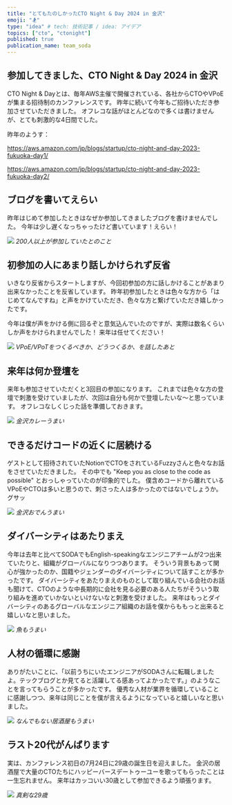 ```yaml
---
title: "とてもたのしかったCTO Night & Day 2024 in 金沢"
emoji: "🏂"
type: "idea" # tech: 技術記事 / idea: アイデア
topics: ["cto", "ctonight"]
published: true
publication_name: team_soda
---
```


## 参加してきました、CTO Night & Day 2024 in 金沢

CTO Night & Dayとは、毎年AWS主催で開催されている、各社からCTOやVPoEが集まる招待制のカンファレンスです。
昨年に続いて今年もご招待いただき参加させていただきました。
オフレコな話がほとんどなので多くは書けませんが、とても刺激的な4日間でした。

昨年のようす：

https://aws.amazon.com/jp/blogs/startup/cto-night-and-day-2023-fukuoka-day1/

https://aws.amazon.com/jp/blogs/startup/cto-night-and-day-2023-fukuoka-day2/

## ブログを書いてえらい

昨年はじめて参加したときはなぜか参加してきましたブログを書けませんでした。
今年は少し遅くなっちゃったけど書いています！えらい！

![](https://storage.googleapis.com/zenn-user-upload/4982c03bb967-20240801.jpg)
*200人以上が参加していたとのこと*

## 初参加の人にあまり話しかけられず反省

いきなり反省からスタートしますが、今回初参加の方に話しかけることがあまり出来なかったことを反省しています。
昨年初参加したときは色々な方から「はじめてなんですね」と声をかけていただき、色々な方と繋げていただき嬉しかったです。

今年は僕が声をかける側に回るぞと意気込んでいたのですが、実際は数名くらいしか声をかけられませんでした！
来年は任せてください！

![](https://storage.googleapis.com/zenn-user-upload/d4e82dbb05c5-20240801.png)
*VPoE/VPoTをつくるべきか、どうつくるか、を話したあと*

## 来年は何か登壇を

来年も参加させていただくと3回目の参加になります。
これまでは色々な方の登壇で刺激を受けていましたが、次回は自分も何かで登壇したいな〜と思っています。
オフレコなしくじった話を準備しておきます。

![](https://storage.googleapis.com/zenn-user-upload/89ab6543edaf-20240801.png)
*金沢カレーうまい*

## できるだけコードの近くに居続ける

ゲストとして招待されていたNotionでCTOをされているFuzzyさんと色々なお話をさせていただきました。
その中でも "Keep you as close to the code as possible" とおっしゃっていたのが印象的でした。
僕含めコードから離れているVPoEやCTOは多いと思うので、刺さった人は多かったのではないでしょうか。グサッ

![](https://storage.googleapis.com/zenn-user-upload/ece3fd9c8535-20240801.png)
*金沢おでんうまい*

## ダイバーシティはあたりまえ

今年は去年と比べてSODAでもEnglish-speakingなエンジニアチームが2つ出来ていたりと、組織がグローバルになりつつあります。
そういう背景もあって関心が強かったのか、国籍やジェンダーのダイバーシティについて話すことが多かったです。
ダイバーシティをあたりまえのものとして取り組んでいる会社のお話も聞けて、CTOのような中長期的に会社を見る必要のある人たちがそういう取り組みを進めていかないといけないなと刺激を受けました。
来年はもっとダイバーシティのあるグローバルなエンジニア組織のお話を僕からももっと出来ると嬉しいなと思いました。

![](https://storage.googleapis.com/zenn-user-upload/19dc9432202a-20240801.png)
*魚もうまい*

## 人材の循環に感謝

ありがたいことに、「以前うちにいたエンジニアがSODAさんに転職しましたよ。テックブログとか見てると活躍してる感あってよかったです。」のようなことを言ってもらうことが多かったです。
優秀な人材が業界を循環していることに感謝しつつ、来年は同じことを僕が言えるようになっていると嬉しいなと思いました。

![](https://storage.googleapis.com/zenn-user-upload/4d167204cd03-20240801.png)
*なんでもない居酒屋もうまい*

## ラスト20代がんばります

実は、カンファレンス初日の7月24日に29歳の誕生日を迎えました。
金沢の居酒屋で大量のCTOたちにハッピーバースデートゥーユーを歌ってもらったことは一生忘れません。
来年はカッコいい30歳として参加できるよう頑張ります。

![](https://storage.googleapis.com/zenn-user-upload/931f6d3511fa-20240801.png)
*真剣な29歳*
